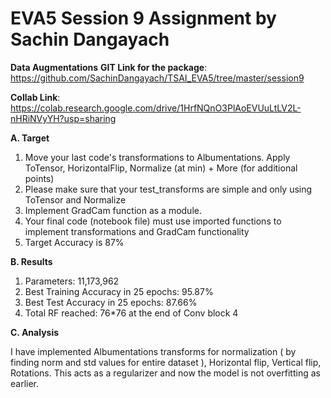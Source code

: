 # EVA5 Session 9 Assignment by Sachin Dangayach

**Data Augmentations**
**GIT Link for the package**: https://github.com/SachinDangayach/TSAI_EVA5/tree/master/session9

**Collab Link**: https://colab.research.google.com/drive/1HrfNQnO3PlAoEVUuLtLV2L-nHRiNVyYH?usp=sharing

**A. Target**

1. Move your last code's transformations to Albumentations. Apply ToTensor,     HorizontalFlip, Normalize (at min) + More (for additional points)
2. Please make sure that your test_transforms are simple and only using ToTensor and Normalize
3. Implement GradCam function as a module.
4. Your final code (notebook file) must use imported functions to implement transformations and GradCam functionality
5. Target Accuracy is 87%

**B. Results**

1.  Parameters: 11,173,962
2.  Best Training Accuracy in 25 epochs: 95.87%
3.  Best Test Accuracy in 25 epochs: 87.66%
4.  Total RF reached: 76*76 at the end of Conv block 4

**C. Analysis**

I have implemented Albumentations transforms for normalization ( by finding norm and std values for entire dataset ), Horizontal flip, Vertical flip, Rotations. This acts as a regularizer and now the model is not overfitting as earlier.
